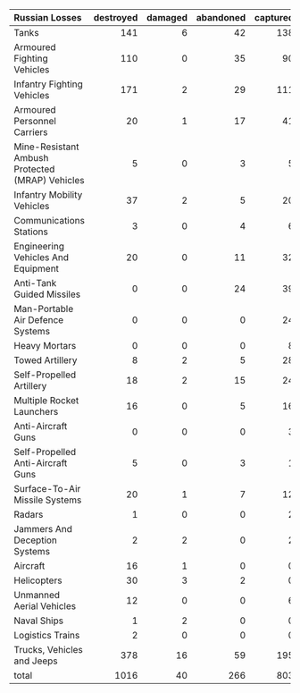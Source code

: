 | Russian Losses                                   |   destroyed |   damaged |   abandoned |   captured |   total |
|:-------------------------------------------------|------------:|----------:|------------:|-----------:|--------:|
| Tanks                                            |         141 |         6 |          42 |        138 |     327 |
| Armoured Fighting Vehicles                       |         110 |         0 |          35 |         90 |     235 |
| Infantry Fighting Vehicles                       |         171 |         2 |          29 |        111 |     313 |
| Armoured Personnel Carriers                      |          20 |         1 |          17 |         41 |      79 |
| Mine-Resistant Ambush Protected  (MRAP) Vehicles |           5 |         0 |           3 |          5 |      13 |
| Infantry Mobility Vehicles                       |          37 |         2 |           5 |         20 |      64 |
| Communications Stations                          |           3 |         0 |           4 |          6 |      13 |
| Engineering Vehicles And Equipment               |          20 |         0 |          11 |         32 |      63 |
| Anti-Tank Guided Missiles                        |           0 |         0 |          24 |         39 |      63 |
| Man-Portable Air Defence Systems                 |           0 |         0 |           0 |         24 |      24 |
| Heavy Mortars                                    |           0 |         0 |           0 |          8 |       8 |
| Towed Artillery                                  |           8 |         2 |           5 |         28 |      43 |
| Self-Propelled Artillery                         |          18 |         2 |          15 |         24 |      59 |
| Multiple Rocket Launchers                        |          16 |         0 |           5 |         16 |      37 |
| Anti-Aircraft Guns                               |           0 |         0 |           0 |          3 |       3 |
| Self-Propelled Anti-Aircraft Guns                |           5 |         0 |           3 |          1 |       9 |
| Surface-To-Air Missile Systems                   |          20 |         1 |           7 |         12 |      40 |
| Radars                                           |           1 |         0 |           0 |          2 |       3 |
| Jammers And Deception Systems                    |           2 |         2 |           0 |          2 |       6 |
| Aircraft                                         |          16 |         1 |           0 |          0 |      17 |
| Helicopters                                      |          30 |         3 |           2 |          0 |      35 |
| Unmanned Aerial Vehicles                         |          12 |         0 |           0 |          6 |      18 |
| Naval Ships                                      |           1 |         2 |           0 |          0 |       3 |
| Logistics Trains                                 |           2 |         0 |           0 |          0 |       2 |
| Trucks, Vehicles and Jeeps                       |         378 |        16 |          59 |        195 |     648 |
| total                                            |        1016 |        40 |         266 |        803 |    2125 |